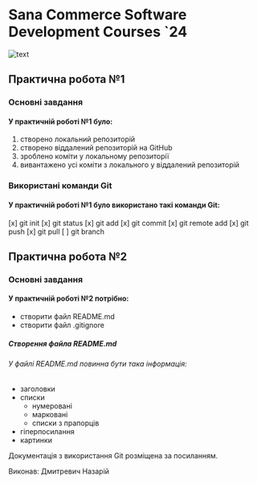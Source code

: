# Sana Commerce Software Development Courses `24
![text](https://upload.wikimedia.org/wikipedia/commons/0/08/Sana_Commerce_Logo.png)

## Практична робота №1
### Основні завдання
#### У практичній роботі №1 було:
1. створено локальний репозиторій
2. створено віддалений репозиторій на GitHub
3. зроблено коміти у локальному репозиторії
4. вивантажено усі коміти з локального у віддалений репозиторій
### Використані команди Git
#### У практичній роботі №1 було використано такі команди Git:
 [x] git init
 [x] git status
 [x] git add
 [x] git commit
 [x] git remote add
 [x] git push
 [x] git pull
 [ ] git branch
## Практична робота №2
### Основні завдання
#### У практичній роботі №2 потрібно:
  * створити файл README.md
  * створити файл .gitignore
##### Створення файла README.md
###### У файлі README.md повинна бути така інформація:
 * заголовки
 * списки
   - нумеровані
   - марковані
   - списки з прапорців
 * гіперпосилання
 * картинки

Документація з використання Git розміщена за посиланням.

Виконав: Дмитревич Назарій
